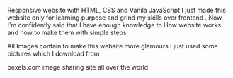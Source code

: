 Responsive website with HTML, CSS and Vanila JavaScript
I just made this website only for learning purpose and grind my skills over frontend . Now, I'm confidently said that I have enough knowledge to How website works and how to make them with simple steps

<!-- #  -->

All Images contain to make this website more glamours I just used some pictures which I download from

pexels.com
image sharing site all over the world
